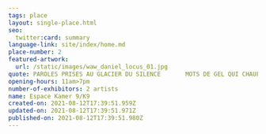 ```yaml
---
tags: place
layout: single-place.html
seo:
  twitter:card: summary
language-link: site/index/home.md
place-number: 2
featured-artwork:
  url: /static/images/waw_daniel_locus_01.jpg
quote: PAROLES PRISES AU GLACIER DU SILENCE       MOTS DE GEL QUI CHAUFFENT MES LARMES
opening-hours: 11am>7pm
number-of-exhibitors: 2 artists
name: Espace Kamer 9/K9
created-on: 2021-08-12T17:39:51.959Z
updated-on: 2021-08-12T17:39:51.971Z
published-on: 2021-08-12T17:39:51.980Z
---
```

